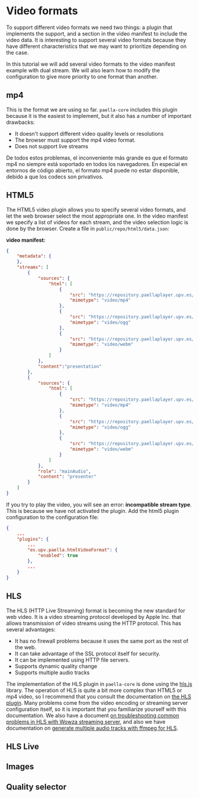 # Video formats

To support different video formats we need two things: a plugin that implements the support, and a section in the video manifest to include the video data. It is interesting to support several video formats because they have different characteristics that we may want to prioritize depending on the case.

In this tutorial we will add several video formats to the video manifest example with dual stream. We will also learn how to modify the configuration to give more priority to one format than another.

## mp4

This is the format we are using so far. `paella-core` includes this plugin because it is the easiest to implement, but it also has a number of important drawbacks:

- It doesn't support different video quality levels or resolutions
- The browser must support the mp4 video format.
- Does not support live streams

De todos estos problemas, el inconveniente más grande es que el formato mp4 no siempre está soportado en todos los navegadores. En especial en entornos de código abierto, el formato mp4 puede no estar disponible, debido a que los codecs son privativos.


## HTML5

The HTML5 video plugin allows you to specify several video formats, and let the web browser select the most appropriate one. In the video manifest we specify a list of videos for each stream, and the video selection logic is done by the browser. Create a file in `public/repo/html5/data.json`:

**video manifest:**

```json
{
	"metadata": {
	},
	"streams": [
		{
			"sources": {
				"html": [
					{
						"src": "https://repository.paellaplayer.upv.es/belmar-multiresolution/media/720-presentation.mp4",
						"mimetype": "video/mp4"
					},
					{
						"src": "https://repository.paellaplayer.upv.es/belmar-multiresolution/media/720-presentation.ogv",
						"mimetype": "video/ogg"
					},
					{
						"src": "https://repository.paellaplayer.upv.es/belmar-multiresolution/media/720-presentation.webm",
						"mimetype": "video/webm"
					}
				]
			},
			"content":"presentation"
		},
		{
			"sources": {
				"html": [
					{
						"src": "https://repository.paellaplayer.upv.es/belmar-multiresolution/media/720-presenter.mp4",
						"mimetype": "video/mp4"
					},
					{
						"src": "https://repository.paellaplayer.upv.es/belmar-multiresolution/media/720-presenter.ogv",
						"mimetype": "video/ogg"
					},
					{
						"src": "https://repository.paellaplayer.upv.es/belmar-multiresolution/media/720-presenter.webm",
						"mimetype": "video/webm"
					}
				]
			},
			"role": "mainAudio",
            "content": "presenter"
		}
	]
}
```

If you try to play the video, you will see an error: **incompatible stream type**. This is because we have not activated the plugin. Add the html5 plugin configuration to the configuration file:

```json
{
    ...
    "plugins": {
        ...
        "es.upv.paella.htmlVideoFormat": {
            "enabled": true
        },
        ...
    }
}
```

## HLS

The HLS (HTTP Live Streaming) format is becoming the new standard for web video. It is a video streaming protocol developed by Apple Inc. that allows transmission of video streams using the HTTP protocol. This has several advantages:

- It has no firewall problems because it uses the same port as the rest of the web.
- It can take advantage of the SSL protocol itself for security.
- It can be implemented using HTTP file servers.
- Supports dynamic quality change
- Supports multiple audio tracks


The implementation of the HLS plugin in `paella-core` is done using the [hls.js](https://github.com/video-dev/hls.js/) library. The operation of HLS is quite a bit more complex than HTML5 or mp4 video, so I recommend that you consult the documentation on [the HLS plugin](../hls_video_plugin.md). Many problems come from the video encoding or streaming server configuration itself, so it is important that you familiarize yourself with this documentation. We also have a document [on troubleshooting common problems in HLS with Wowza streaming server](../wowza_configure_hls_low_latency.md), and also we have documentation on [generate multiple audio tracks with ffmpeg for HLS](../ffmpeg_multiple_audio_tracks_hls.md).


## HLS Live

## Images


## Quality selector

